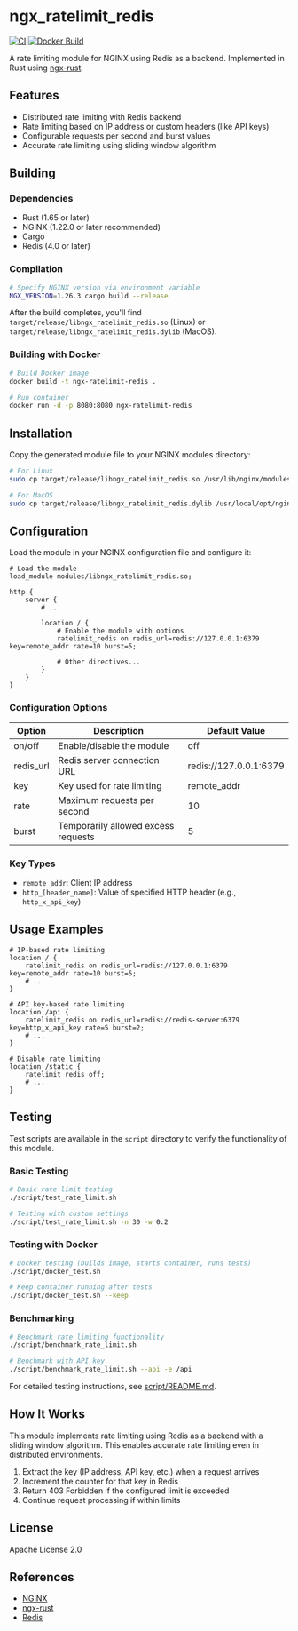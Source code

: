 # ngx_ratelimit_redis

[![CI](https://github.com/ryuichi1208/ngx_ratelimit_redis/actions/workflows/ci.yml/badge.svg)](https://github.com/ryuichi1208/ngx_ratelimit_redis/actions/workflows/ci.yml)
[![Docker Build](https://github.com/ryuichi1208/ngx_ratelimit_redis/actions/workflows/docker.yml/badge.svg)](https://github.com/ryuichi1208/ngx_ratelimit_redis/actions/workflows/docker.yml)

A rate limiting module for NGINX using Redis as a backend. Implemented in Rust using [ngx-rust](https://github.com/nginx/ngx-rust).

## Features

- Distributed rate limiting with Redis backend
- Rate limiting based on IP address or custom headers (like API keys)
- Configurable requests per second and burst values
- Accurate rate limiting using sliding window algorithm

## Building

### Dependencies

- Rust (1.65 or later)
- NGINX (1.22.0 or later recommended)
- Cargo
- Redis (4.0 or later)

### Compilation

```bash
# Specify NGINX version via environment variable
NGX_VERSION=1.26.3 cargo build --release
```

After the build completes, you'll find `target/release/libngx_ratelimit_redis.so` (Linux) or `target/release/libngx_ratelimit_redis.dylib` (MacOS).

### Building with Docker

```bash
# Build Docker image
docker build -t ngx-ratelimit-redis .

# Run container
docker run -d -p 8080:8080 ngx-ratelimit-redis
```

## Installation

Copy the generated module file to your NGINX modules directory:

```bash
# For Linux
sudo cp target/release/libngx_ratelimit_redis.so /usr/lib/nginx/modules/

# For MacOS
sudo cp target/release/libngx_ratelimit_redis.dylib /usr/local/opt/nginx/modules/
```

## Configuration

Load the module in your NGINX configuration file and configure it:

```nginx
# Load the module
load_module modules/libngx_ratelimit_redis.so;

http {
    server {
        # ...

        location / {
            # Enable the module with options
            ratelimit_redis on redis_url=redis://127.0.0.1:6379 key=remote_addr rate=10 burst=5;

            # Other directives...
        }
    }
}
```

### Configuration Options

| Option    | Description                                | Default Value           |
|-----------|--------------------------------------------|-------------------------|
| on/off    | Enable/disable the module                  | off                     |
| redis_url | Redis server connection URL                | redis://127.0.0.1:6379  |
| key       | Key used for rate limiting                 | remote_addr             |
| rate      | Maximum requests per second                | 10                      |
| burst     | Temporarily allowed excess requests        | 5                       |

### Key Types

- `remote_addr`: Client IP address
- `http_[header_name]`: Value of specified HTTP header (e.g., `http_x_api_key`)

## Usage Examples

```nginx
# IP-based rate limiting
location / {
    ratelimit_redis on redis_url=redis://127.0.0.1:6379 key=remote_addr rate=10 burst=5;
    # ...
}

# API key-based rate limiting
location /api {
    ratelimit_redis on redis_url=redis://redis-server:6379 key=http_x_api_key rate=5 burst=2;
    # ...
}

# Disable rate limiting
location /static {
    ratelimit_redis off;
    # ...
}
```

## Testing

Test scripts are available in the `script` directory to verify the functionality of this module.

### Basic Testing

```bash
# Basic rate limit testing
./script/test_rate_limit.sh

# Testing with custom settings
./script/test_rate_limit.sh -n 30 -w 0.2
```

### Testing with Docker

```bash
# Docker testing (builds image, starts container, runs tests)
./script/docker_test.sh

# Keep container running after tests
./script/docker_test.sh --keep
```

### Benchmarking

```bash
# Benchmark rate limiting functionality
./script/benchmark_rate_limit.sh

# Benchmark with API key
./script/benchmark_rate_limit.sh --api -e /api
```

For detailed testing instructions, see [script/README.md](script/README.md).

## How It Works

This module implements rate limiting using Redis as a backend with a sliding window algorithm. This enables accurate rate limiting even in distributed environments.

1. Extract the key (IP address, API key, etc.) when a request arrives
2. Increment the counter for that key in Redis
3. Return 403 Forbidden if the configured limit is exceeded
4. Continue request processing if within limits

## License

Apache License 2.0

## References

- [NGINX](https://nginx.org/)
- [ngx-rust](https://github.com/nginx/ngx-rust)
- [Redis](https://redis.io/)
